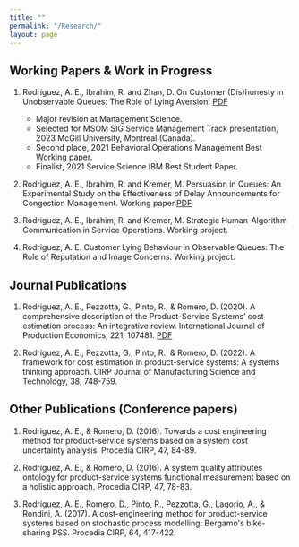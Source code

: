```yaml
---
title: ""
permalink: "/Research/"
layout: page
---
```


## Working Papers & Work in Progress

1. Rodriguez, A. E., Ibrahim, R. and Zhan, D. On Customer (Dis)honesty in Unobservable Queues: The Role of Lying Aversion. [PDF](https://arturoestrada.github.io/JobMarketPaperArturoEstradaRodriguez.pdf) 
   * Major revision at Management Science.
   * Selected for MSOM SIG Service Management Track presentation, 2023 McGill University, Montreal (Canada).
   * Second place, 2021 Behavioral Operations Management Best Working paper.
   * Finalist, 2021 Service Science IBM Best Student Paper.

2. Rodriguez, A. E., Ibrahim, R. and  Kremer, M. Persuasion in Queues: An Experimental Study on the Effectiveness of Delay Announcements for Congestion Management. Working paper.[PDF](https://arturoestrada.github.io/AdditionalPaper1ArturoEstradaRodriguez.pdf) 

3. Rodriguez, A. E., Ibrahim, R. and Kremer, M. Strategic Human-Algorithm Communication in Service Operations. Working project.

4. Rodriguez, A. E. Customer Lying Behaviour in Observable Queues: The Role of Reputation and Image Concerns. Working project.

## Journal Publications

1. Rodriguez, A. E., Pezzotta, G., Pinto, R., & Romero, D. (2020). A comprehensive description of the Product-Service Systems’ cost estimation process: An integrative review. International Journal of Production Economics, 221, 107481. [PDF](https://arturoestrada.github.io/AdditionalPaper2ArturoEstradaRodriguez.pdf) 

2. Rodriguez, A. E., Pezzotta, G., Pinto, R., & Romero, D. (2022). A framework for cost estimation in product-service systems: A systems thinking approach. CIRP Journal of Manufacturing Science and Technology, 38, 748-759.

   
## Other Publications (Conference papers)

1. Rodriguez, A. E., & Romero, D. (2016). Towards a cost engineering method for product-service systems based on a system cost uncertainty analysis. Procedia CIRP, 47, 84-89.

2. Rodriguez, A. E., & Romero, D. (2016). A system quality attributes ontology for product-service systems functional measurement based on a holistic approach. Procedia CIRP, 47, 78-83.
   
3. Rodriguez, A. E., Romero, D., Pinto, R., Pezzotta, G., Lagorio, A., & Rondini, A. (2017). A cost-engineering method for product-service systems based on stochastic process modelling: Bergamo's bike-sharing PSS. Procedia CIRP, 64, 417-422.




